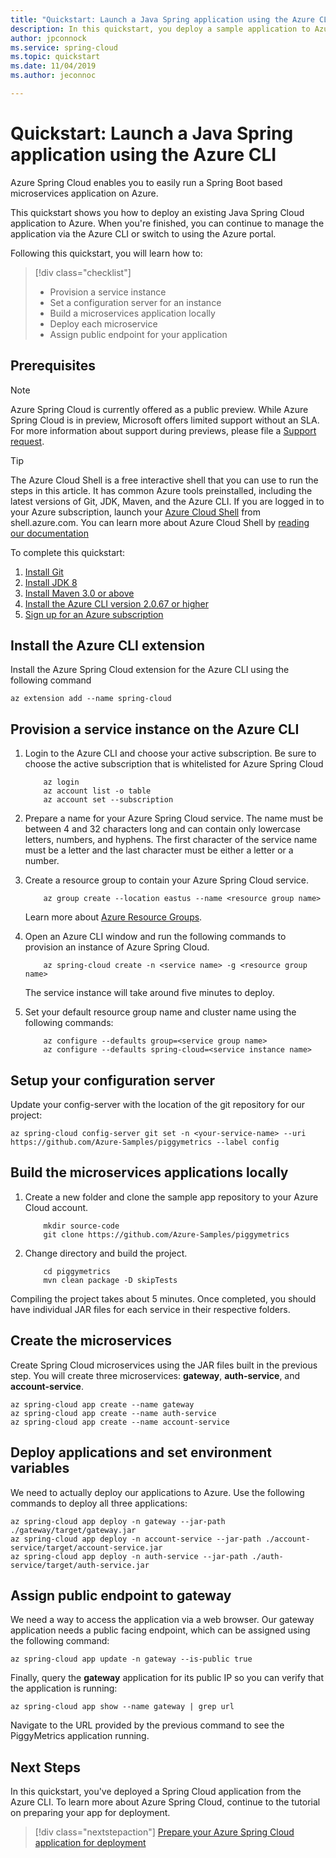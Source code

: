 ```yaml
---
title: "Quickstart: Launch a Java Spring application using the Azure CLI"
description: In this quickstart, you deploy a sample application to Azure Spring Cloud on the Azure CLI.
author: jpconnock
ms.service: spring-cloud
ms.topic: quickstart
ms.date: 11/04/2019
ms.author: jeconnoc

---
```

# Quickstart: Launch a Java Spring application using the Azure CLI

Azure Spring Cloud enables you to easily run a Spring Boot based microservices application on Azure.

This quickstart shows you how to deploy an existing Java Spring Cloud application to Azure. When you're finished, you can continue to manage the application via the Azure CLI or switch to using the Azure portal.

Following this quickstart, you will learn how to:

> [!div class="checklist"]
> * Provision a service instance
> * Set a configuration server for an instance
> * Build a microservices application locally
> * Deploy each microservice
> * Assign public endpoint for your application

## Prerequisites

>[!Note]
> Azure Spring Cloud is currently offered as a public preview. While Azure Spring Cloud is in preview, Microsoft offers limited support without an SLA.  For more information about support during previews, please file a [Support request](https://docs.microsoft.com/azure/azure-supportability/how-to-create-azure-support-request).

>[!TIP]
> The Azure Cloud Shell is a free interactive shell that you can use to run the steps in this article.  It has common Azure tools preinstalled, including the latest versions of Git, JDK, Maven, and the Azure CLI. If you are logged in to your Azure subscription, launch your [Azure Cloud Shell](https://shell.azure.com) from shell.azure.com.  You can learn more about Azure Cloud Shell by [reading our documentation](../cloud-shell/overview.md)

To complete this quickstart:

1. [Install Git](https://git-scm.com/)
2. [Install JDK 8](https://docs.microsoft.com/java/azure/jdk/?view=azure-java-stable)
3. [Install Maven 3.0 or above](https://maven.apache.org/download.cgi)
4. [Install the Azure CLI version 2.0.67 or higher](https://docs.microsoft.com/cli/azure/install-azure-cli?view=azure-cli-latest)
5. [Sign up for an Azure subscription](https://azure.microsoft.com/free/)

## Install the Azure CLI extension

Install the Azure Spring Cloud extension for the Azure CLI using the following command

```azurecli
az extension add --name spring-cloud
```

## Provision a service instance on the Azure CLI

1. Login to the Azure CLI and choose your active subscription. Be sure to choose the active subscription that is whitelisted for Azure Spring Cloud

    ```azurecli
        az login
        az account list -o table
        az account set --subscription
    ```

2. Prepare a name for your Azure Spring Cloud service.  The name must be between 4 and 32 characters long and can contain only lowercase letters, numbers, and hyphens.  The first character of the service name must be a letter and the last character must be either a letter or a number.

3. Create a resource group to contain your Azure Spring Cloud service.

    ```azurecli
        az group create --location eastus --name <resource group name>
    ```
    Learn more about [Azure Resource Groups](../azure-resource-manager/resource-group-overview.md).

4. Open an Azure CLI window and run the following commands to provision an instance of Azure Spring Cloud.

    ```azurecli
        az spring-cloud create -n <service name> -g <resource group name>
    ```

    The service instance will take around five minutes to deploy.

5. Set your default resource group name and cluster name using the following commands:

    ```azurecli
        az configure --defaults group=<service group name>
        az configure --defaults spring-cloud=<service instance name>
    ```

## Setup your configuration server

Update your config-server with the location of the git repository for our project:

```git
az spring-cloud config-server git set -n <your-service-name> --uri https://github.com/Azure-Samples/piggymetrics --label config
```

## Build the microservices applications locally

1. Create a new folder and clone the sample app repository to your Azure Cloud account.  

    ```azurecli
        mkdir source-code
        git clone https://github.com/Azure-Samples/piggymetrics
    ```

2. Change directory and build the project.

    ```azurecli
        cd piggymetrics
        mvn clean package -D skipTests
    ```

Compiling the project takes about 5 minutes.  Once completed, you should have individual JAR files for each service in their respective folders.

## Create the microservices

Create Spring Cloud microservices using the JAR files built in the previous step. You will create three microservices: **gateway**, **auth-service**, and **account-service**.

```azurecli
az spring-cloud app create --name gateway
az spring-cloud app create --name auth-service
az spring-cloud app create --name account-service
```

## Deploy applications and set environment variables

We need to actually deploy our applications to Azure. Use the following commands to deploy all three applications:

```azurecli
az spring-cloud app deploy -n gateway --jar-path ./gateway/target/gateway.jar
az spring-cloud app deploy -n account-service --jar-path ./account-service/target/account-service.jar
az spring-cloud app deploy -n auth-service --jar-path ./auth-service/target/auth-service.jar
```

## Assign public endpoint to gateway

We need a way to access the application via a web browser. Our gateway application needs a public facing endpoint, which can be assigned using the following command:

```azurecli
az spring-cloud app update -n gateway --is-public true
```

Finally, query the **gateway** application for its public IP so you can verify that the application is running:

```azurecli
az spring-cloud app show --name gateway | grep url
```

Navigate to the URL provided by the previous command to see the PiggyMetrics application running.

## Next Steps

In this quickstart, you've deployed a Spring Cloud application from the Azure CLI.  To learn more about Azure Spring Cloud, continue to the tutorial on preparing your app for deployment.

> [!div class="nextstepaction"]
> [Prepare your Azure Spring Cloud application for deployment](spring-cloud-tutorial-prepare-app-deployment.md)

